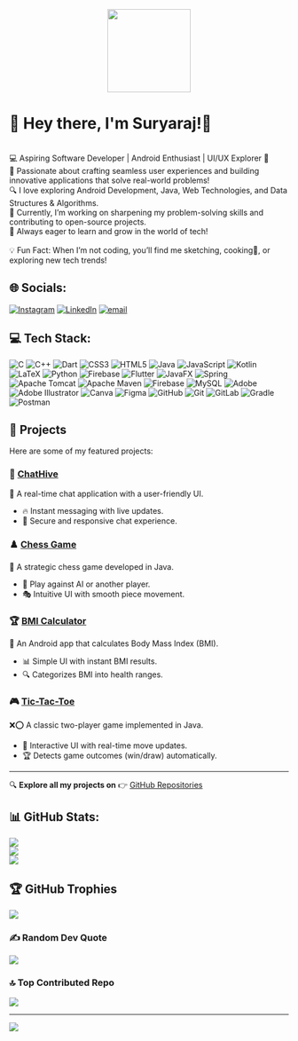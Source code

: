<div align="center">
  <img height="150" src="https://media3.giphy.com/media/v1.Y2lkPTc5MGI3NjExd2k5cm90azZ0MXlqbHRpbzBuOGlraW1zYXBlNHg5dWxvMXd3d25sMiZlcD12MV9pbnRlcm5hbF9naWZfYnlfaWQmY3Q9Zw/RbDKaczqWovIugyJmW/giphy.gif"  />
</div>

<h1>👋 Hey there, I'm Suryaraj!👻</h1><br>
💻 Aspiring Software Developer | Android Enthusiast | UI/UX Explorer 🎨<br>🚀 Passionate about crafting seamless user experiences and building innovative applications that solve real-world problems!<br>🔍 I love exploring Android Development, Java, Web Technologies, and Data Structures & Algorithms.<br>🎯 Currently, I’m working on sharpening my problem-solving skills and contributing to open-source projects.<br>🌱 Always eager to learn and grow in the world of tech!<br><br>💡 Fun Fact: When I’m not coding, you’ll find me sketching, cooking🍔, or exploring new tech trends!


## 🌐 Socials:
[![Instagram](https://img.shields.io/badge/Instagram-%23E4405F.svg?logo=Instagram&logoColor=white)](https://instagram.com/_the_sunreign_) [![LinkedIn](https://img.shields.io/badge/LinkedIn-%230077B5.svg?logo=linkedin&logoColor=white)](https://linkedin.com/in/suryarajbaranwal) [![email](https://img.shields.io/badge/Email-D14836?logo=gmail&logoColor=white)](mailto:suryaraj.srb112@gmail.com) 

## 💻 Tech Stack:
![C](https://img.shields.io/badge/c-%2300599C.svg?style=for-the-badge&logo=c&logoColor=white) ![C++](https://img.shields.io/badge/c++-%2300599C.svg?style=for-the-badge&logo=c%2B%2B&logoColor=white) ![Dart](https://img.shields.io/badge/dart-%230175C2.svg?style=for-the-badge&logo=dart&logoColor=white) ![CSS3](https://img.shields.io/badge/css3-%231572B6.svg?style=for-the-badge&logo=css3&logoColor=white) ![HTML5](https://img.shields.io/badge/html5-%23E34F26.svg?style=for-the-badge&logo=html5&logoColor=white) ![Java](https://img.shields.io/badge/java-%23ED8B00.svg?style=for-the-badge&logo=openjdk&logoColor=white) ![JavaScript](https://img.shields.io/badge/javascript-%23323330.svg?style=for-the-badge&logo=javascript&logoColor=%23F7DF1E) ![Kotlin](https://img.shields.io/badge/kotlin-%237F52FF.svg?style=for-the-badge&logo=kotlin&logoColor=white) ![LaTeX](https://img.shields.io/badge/latex-%23008080.svg?style=for-the-badge&logo=latex&logoColor=white) ![Python](https://img.shields.io/badge/python-3670A0?style=for-the-badge&logo=python&logoColor=ffdd54) ![Firebase](https://img.shields.io/badge/firebase-%23039BE5.svg?style=for-the-badge&logo=firebase) ![Flutter](https://img.shields.io/badge/Flutter-%2302569B.svg?style=for-the-badge&logo=Flutter&logoColor=white) ![JavaFX](https://img.shields.io/badge/javafx-%23FF0000.svg?style=for-the-badge&logo=javafx&logoColor=white) ![Spring](https://img.shields.io/badge/spring-%236DB33F.svg?style=for-the-badge&logo=spring&logoColor=white) ![Apache Tomcat](https://img.shields.io/badge/apache%20tomcat-%23F8DC75.svg?style=for-the-badge&logo=apache-tomcat&logoColor=black) ![Apache Maven](https://img.shields.io/badge/Apache%20Maven-C71A36?style=for-the-badge&logo=Apache%20Maven&logoColor=white) ![Firebase](https://img.shields.io/badge/firebase-a08021?style=for-the-badge&logo=firebase&logoColor=ffcd34) ![MySQL](https://img.shields.io/badge/mysql-4479A1.svg?style=for-the-badge&logo=mysql&logoColor=white) ![Adobe](https://img.shields.io/badge/adobe-%23FF0000.svg?style=for-the-badge&logo=adobe&logoColor=white) ![Adobe Illustrator](https://img.shields.io/badge/adobe%20illustrator-%23FF9A00.svg?style=for-the-badge&logo=adobe%20illustrator&logoColor=white) ![Canva](https://img.shields.io/badge/Canva-%2300C4CC.svg?style=for-the-badge&logo=Canva&logoColor=white) ![Figma](https://img.shields.io/badge/figma-%23F24E1E.svg?style=for-the-badge&logo=figma&logoColor=white) ![GitHub](https://img.shields.io/badge/github-%23121011.svg?style=for-the-badge&logo=github&logoColor=white) ![Git](https://img.shields.io/badge/git-%23F05033.svg?style=for-the-badge&logo=git&logoColor=white) ![GitLab](https://img.shields.io/badge/gitlab-%23181717.svg?style=for-the-badge&logo=gitlab&logoColor=white) ![Gradle](https://img.shields.io/badge/Gradle-02303A.svg?style=for-the-badge&logo=Gradle&logoColor=white) ![Postman](https://img.shields.io/badge/Postman-FF6C37?style=for-the-badge&logo=postman&logoColor=white)

## 🚀 Projects  
Here are some of my featured projects:  

### 💬 [ChatHive](https://github.com/b-suryaraj/ChatHive)  
📨 A real-time chat application with a user-friendly UI.  
- 🔥 Instant messaging with live updates.  
- 🔐 Secure and responsive chat experience.  

### ♟️ [Chess Game](https://github.com/b-suryaraj/Chess-Game)  
🧠 A strategic chess game developed in Java.  
- 🤖 Play against AI or another player.  
- 🎭 Intuitive UI with smooth piece movement.  

### 🏆 [BMI Calculator](https://github.com/b-suryaraj/BMI_Calculator)  
📱 An Android app that calculates Body Mass Index (BMI).  
- 📊 Simple UI with instant BMI results.  
- 🔍 Categorizes BMI into health ranges.  

### 🎮 [Tic-Tac-Toe](https://github.com/b-suryaraj/Tic-Tac-Toe)  
❌⭕ A classic two-player game implemented in Java.  
- 🎨 Interactive UI with real-time move updates.  
- 🏆 Detects game outcomes (win/draw) automatically.  

---
🔍 **Explore all my projects on** 👉 [GitHub Repositories](https://github.com/b-suryaraj?tab=repositories)

## 📊 GitHub Stats:
![](https://github-readme-stats.vercel.app/api?username=b-suryaraj&theme=merko&hide_border=false&include_all_commits=false&count_private=true)<br/>
![](https://nirzak-streak-stats.vercel.app/?user=b-suryaraj&theme=merko&hide_border=false)<br/>
![](https://github-readme-stats.vercel.app/api/top-langs/?username=b-suryaraj&theme=merko&hide_border=false&include_all_commits=false&count_private=true&layout=compact)

## 🏆 GitHub Trophies
![](https://github-profile-trophy.vercel.app/?username=b-suryaraj&theme=radical&no-frame=false&no-bg=false&margin-w=4)

### ✍️ Random Dev Quote
![](https://quotes-github-readme.vercel.app/api?type=horizontal&theme=radical)

### 🔝 Top Contributed Repo
![](https://github-contributor-stats.vercel.app/api?username=b-suryaraj&limit=5&theme=dark&combine_all_yearly_contributions=true)

---
[![](https://visitcount.itsvg.in/api?id=b-suryaraj&icon=2&color=9)](https://visitcount.itsvg.in)

<!-- Proudly created with GPRM ( https://gprm.itsvg.in ) -->

<!--
**b-suryaraj/b-suryaraj** is a ✨ _special_ ✨ repository because its `README.md` (this file) appears on your GitHub profile.

Here are some ideas to get you started:

- 🔭 I’m currently working on ...
- 🌱 I’m currently learning ...
- 👯 I’m looking to collaborate on ...
- 🤔 I’m looking for help with ...
- 💬 Ask me about ...
- 📫 How to reach me: ...
- 😄 Pronouns: ...
- ⚡ Fun fact: ...
-->

